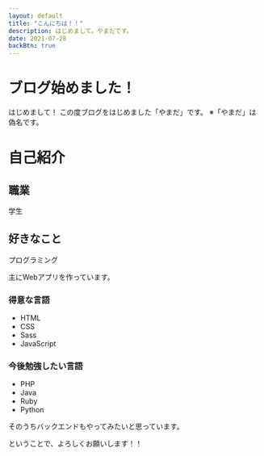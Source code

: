 ```yaml
---
layout: default
title: "こんにちは！！"
description: はじめまして。やまだです。
date: 2021-07-28
backBtn: true
---
```


# ブログ始めました！
はじめまして！
この度ブログをはじめました「やまだ」です。
※「やまだ」は偽名です。

# 自己紹介
## 職業
学生
## 好きなこと
プログラミング

主にWebアプリを作っています。
### 得意な言語
- HTML
- CSS
- Sass
- JavaScript


### 今後勉強したい言語
- PHP
- Java
- Ruby
- Python

そのうちバックエンドもやってみたいと思っています。

ということで、よろしくお願いします！！
